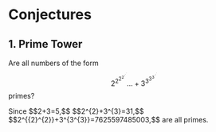 # Conjectures

## 1. Prime Tower
Are all numbers of the form 
$$2^{2^{2^{2^{{\cdot}^{{\cdot}^{\cdot}}}}}}...+3^{3^{3^{3^{{\cdot}^{{\cdot}^{\cdot}}}}}}$$ 
primes? 
<p/> 
Since 
$$2+3=5,$$ 
$$2^{2}+3^{3}=31,$$ 
$$2^{{2}^{2}}+3^{3^{3}}=7625597485003,$$
are all primes.


